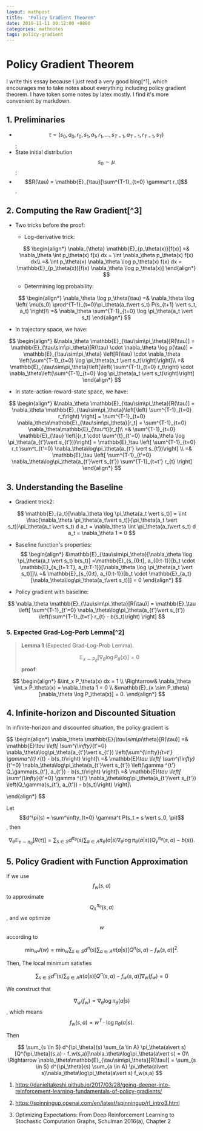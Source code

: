 ```yaml
---
layout: mathpost
title:  "Policy Gradient Theorem"
date: 2019-11-11 00:12:00 +0800
categories: mathnotes
tags: policy-gradient
---
```

# Policy Gradient Theorem

I write this essay because I just read a very good blog[^1], which encourages me to take notes about everything including policy gradient theorem. I have token some notes by latex mostly. I find it's more convenient by markdown.

## 1. Preliminaries

- $$\tau = (s_0, a_0, r_0, s_1, a_1, r_1, \ldots, s_{T-1}, a_{T-1}, r_{T-1}, s_T)$$;
- State initial distribution $$s_0 \sim \mu$$;
- $$R(\tau) = \mathbb{E}_{\tau}[\sum^{T-1}_{t=0} \gamma^t r_t]$$.


## 2. Computing the Raw Gradient[^3]

- Two tricks before the proof:
    - Log-derivative trick:

    $$
    \begin{align*}
    \nabla_{\theta} \mathbb{E}_{p_\theta(x)}[f(x)] 
    =& \nabla_\theta \int p_\theta(x) f(x) dx
    = \int \nabla_\theta p_\theta(x) f(x) dx\\
    =& \int p_\theta(x) \nabla_\theta \log p_\theta(x) f(x) dx
    = \mathbb{E}_{p_\theta(x)}[f(x) \nabla_\theta \log p_\theta(x)]
    \end{align*}
    $$

    - Determining log probability:

    $$
    \begin{align*}
    \nabla_\theta \log p_\theta(\tau)
    =& \nabla_\theta \log \left( \mu(s_0) \prod^{T-1}_{t=0}\pi_\theta(a_t\vert s_t) P(s_{t+1} \vert  s_t, a_t) \right)\\
    =& \nabla_\theta \sum^{T-1}_{t=0} \log \pi_\theta(a_t \vert  s_t)
    \end{align*}
    $$


- In trajectory space, we have:

$$
\begin{align*}
&\nabla_\theta \mathbb{E}_{\tau\sim\pi_\theta}[R(\tau)]
= \mathbb{E}_{\tau\sim\pi_\theta}[R(\tau) \cdot \nabla_\theta \log p(\tau)]
= \mathbb{E}_{\tau\sim\pi_\theta} \left[R(\tau) \cdot \nabla_\theta \left(\sum^{T-1}_{t=0} \log \pi_\theta(a_t \vert  s_t)\right)\right]\\
=& \mathbb{E}_{\tau\sim\pi_\theta}\left[\left( \sum^{T-1}_{t=0} r_t\right) \cdot \nabla_\theta\left(\sum^{T-1}_{t=0} \log \pi_\theta(a_t \vert  s_t)\right)\right]
\end{align*}
$$

- In state-action-reward-state space, we have:

$$
\begin{align*}
&\nabla_\theta \mathbb{E}_{\tau\sim\pi_\theta}[R(\tau)]
= \nabla_\theta \mathbb{E}_{\tau\sim\pi_\theta}\left[\left( \sum^{T-1}_{t=0} r_t\right) \right]
= \sum^{T-1}_{t=0} \nabla_\theta\mathbb{E}_{\tau\sim\pi_\theta}[r_t]
= \sum^{T-1}_{t=0} \nabla_\theta\mathbb{E}_{\tau^t}[r_t]\\
=& \sum^{T-1}_{t=0} \mathbb{E}_{\tau} \left[{r_t \cdot \sum^{t}_{t'=0} \nabla_\theta \log \pi_\theta(a_{t'}\vert s_{t'})}\right]
= \mathbb{E}_\tau \left[ \sum^{T-1}_{t=0} r_t \sum^t_{t'=0} \nabla_\theta\log\pi_\theta(a_{t'} \vert  s_{t‘})\right] \\
=& \mathbb{E}_\tau \left[ \sum^{T-1}_{t'=0} \nabla_\theta\log\pi_\theta(a_{t'}\vert s_{t'}) \sum^{T-1}_{t=t'} r_{t}  \right]
\end{align*}
$$


## 3. Understanding the Baseline

- Gradient trick2:

$$
\mathbb{E}_{a_t}[\nabla_\theta \log \pi_\theta(a_t \vert  s_t)]
= \int \frac{\nabla_\theta \pi_\theta(a_t\vert s_t)}{\pi_\theta(a_t \vert  s_t)}\pi_\theta(a_t \vert  s_t) d a_t
= \nabla_\theta \int \pi_\theta(a_t\vert s_t) d a_t = \nabla_\theta 1 = 0
$$

- Baseline function's properties:
$$
\begin{align*}
&\mathbb{E}_{\tau\sim\pi_\theta}[\nabla_\theta \log \pi_\theta(a_t \vert  s_t) b(s_t)]
=\mathbb{E}_{s_{0:t}, a_{0:t-1}}[b_t \cdot \mathbb{E}_{s_{t+1:T}, a_{t:T-1}}[\nabla_\theta \log \pi_\theta(a_t \vert  s_t)]]\\
=& \mathbb{E}_{s_{0:t}, a_{0:t-1}}[b_t \cdot \mathbb{E}_{a_t}[\nabla_\theta\log\pi_\theta(a_t\vert s_t)]] = 0 
\end{align*}
$$

- Policy gradient with baseline:

$$
\nabla_\theta \mathbb{E}_{\tau\sim\pi_\theta}[R(\tau)] = 
\mathbb{E}_\tau \left[ \sum^{T-1}_{t'=0} \nabla_\theta\log\pi_\theta(a_{t'}\vert s_{t'}) \left(\sum^{T-1}_{t=t'} r_{t} - b(s_t)\right)  \right]
$$

### 5. Expected Grad-Log-Porb Lemma[^2]
> **Lemma 1** (Expected Grad-Log-Prob Lemma).
>
> $$
> \mathbb{E}_{x\sim P_\theta} [\nabla_\theta \log P_\theta(x)] = 0
> $$
**proof**:

$$
\begin{align*}
&\int_x P_\theta(x) dx = 1 \\
\Rightarrow& \nabla_\theta \int_x P_\theta(x) = \nabla_\theta 1 = 0 \\
&\mathbb{E}_{x \sim P_\theta} [\nabla_\theta \log P_\theta(x)] = 0.
\end{align*}
$$

## 4. Infinite-horizon and Discounted Situation

In infinite-horizon and discounted situation, the policy gradient is

$$
\begin{align*}
\nabla_\theta \mathbb{E}_{\tau\sim\pi_\theta}[R(\tau)] 
=& \mathbb{E}_\tau \left[ \sum^{\infty}_{t'=0} \nabla_\theta\log\pi_\theta(a_{t'}\vert s_{t'}) \left(\sum^{\infty}_{t=t'} \gamma^{t} r_{t} - b(s_t)\right)  \right]\\
=& \mathbb{E}_\tau \left[ \sum^{\infty}_{t'=0} \nabla_\theta\log\pi_\theta(a_{t'}\vert s_{t'}) \left(\gamma ^{t'} Q_\gamma(s_{t'}, a_{t'}) - b(s_t)\right)  \right]\\
=& \mathbb{E}_\tau \left[ \sum^{\infty}_{t'=0} \gamma ^{t'} \nabla_\theta\log\pi_\theta(a_{t'}\vert s_{t'}) \left(Q_\gamma(s_{t'}, a_{t'}) - b(s_t)\right)  \right]\\

\end{align*}
$$

Let $$d^\pi(s) = \sum^\infty_{t=0} \gamma^t P(s_t = s \vert s_0, \pi)$$, then

$$
\nabla_\theta \mathbb{E}_{\tau\sim\pi_\theta}[R(\tau)]
= \sum_{s\in S} d^{\pi_\theta}(s) \sum_{a \in A}\pi_\theta(a\vert s)
\nabla_\theta \log \pi_\theta(a\vert s) (Q^{\pi_\theta}_\gamma(s, a) - b(s)).
$$

## 5. Policy Gradient with Function Approximation

If we use $$f_w(s, a)$$ to approximate $$Q^{\pi_\theta}_\lambda(s,a)$$, and we optimize $$w$$ according to

$$
\min_w J(w) = \min_w \sum_{s \in S} d^\pi(s) \sum_{a \in A} \pi(a\vert s) [Q^\pi(s,a) - f_w(s,a)]^2.
$$

Then, The local minimum satisfies

$$
\sum_{s \in S} d^\pi(s) \sum_{a \in A} \pi(a\vert s) [Q^\pi(s,a) - f_w(s,a)]\nabla_w(f_w) = 0
$$

We construct that 

$$
\nabla_w (f_w) = \nabla_\theta\log\pi_\theta(a\vert s)$$, which means $$f_w(s, a) = w^T \cdot \log\pi_\theta(a\vert s).
$$

Then

$$
\sum_{s \in S} d^{\pi_\theta}(s) \sum_{a \in A} \pi_\theta(a\vert s) [Q^{\pi_\theta}(s,a) - f_w(s,a)]\nabla_\theta\log\pi_\theta(a\vert s) = 0\\
\Rightarrow
\nabla_\theta\mathbb{E}_{\tau\sim\pi_\theta}[R(\tau)] 
= \sum_{s \in S} d^{\pi_\theta}(s) \sum_{a \in A} \pi_\theta(a\vert s)\nabla_\theta\log\pi_\theta(a\vert s) f_w(s,a)
$$










1. https://danieltakeshi.github.io/2017/03/28/going-deeper-into-reinforcement-learning-fundamentals-of-policy-gradients/

2. https://spinningup.openai.com/en/latest/spinningup/rl_intro3.html

3. Optimizing Expectations: From Deep Reinforcement Learning to Stochastic Computation Graphs, Schulman 2016(a), Chapter 2